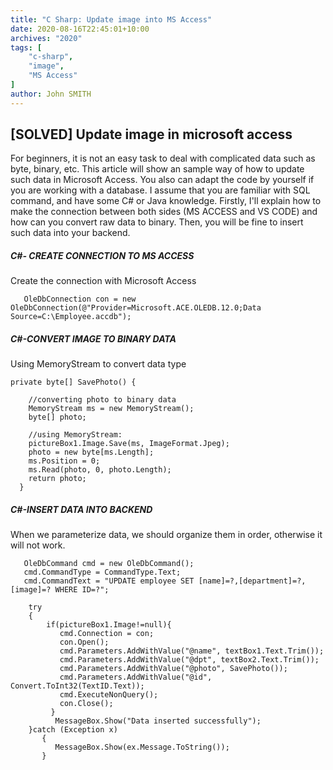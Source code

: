 ```yaml
---
title: "C Sharp: Update image into MS Access"
date: 2020-08-16T22:45:01+10:00
archives: "2020"
tags: [
    "c-sharp",
    "image",
    "MS Access"   
]
author: John SMITH
---
```

## [SOLVED] Update image in microsoft access

For beginners, it is not an easy task to deal with complicated data such as byte, binary, etc. This article will show an sample way of how to update such data in Microsoft Access. You also can adapt the code by yourself if you are working with a database. I assume that you are familiar with SQL command, and have some C# or Java knowledge. Firstly, I'll explain how to make the connection between both sides (MS ACCESS and VS CODE) and how can you convert raw data to binary. Then, you will be fine to insert such data into your backend.


#####  C#- CREATE CONNECTION TO MS ACCESS


Create the connection with Microsoft Access


```
   OleDbConnection con = new OleDbConnection(@"Provider=Microsoft.ACE.OLEDB.12.0;Data Source=C:\Employee.accdb");
```

#####  C#-CONVERT IMAGE TO BINARY DATA


Using MemoryStream to convert data type 

```
private byte[] SavePhoto() {

    //converting photo to binary data
    MemoryStream ms = new MemoryStream();
    byte[] photo;
           
    //using MemoryStream:
    pictureBox1.Image.Save(ms, ImageFormat.Jpeg);
    photo = new byte[ms.Length];
    ms.Position = 0;
    ms.Read(photo, 0, photo.Length);
    return photo;
  }
```

#####  C#-INSERT DATA INTO BACKEND

When we parameterize data, we should organize them in order, otherwise it will not work.
```
   OleDbCommand cmd = new OleDbCommand();
   cmd.CommandType = CommandType.Text;
   cmd.CommandText = "UPDATE employee SET [name]=?,[department]=?,[image]=? WHERE ID=?";

    try
    {   
        if(pictureBox1.Image!=null){
           cmd.Connection = con;
           con.Open();      
           cmd.Parameters.AddWithValue("@name", textBox1.Text.Trim());
           cmd.Parameters.AddWithValue("@dpt", textBox2.Text.Trim());
           cmd.Parameters.AddWithValue("@photo", SavePhoto());
           cmd.Parameters.AddWithValue("@id", Convert.ToInt32(TextID.Text));    
           cmd.ExecuteNonQuery();
           con.Close();
         }
          MessageBox.Show("Data inserted successfully");
    }catch (Exception x)
       {
          MessageBox.Show(ex.Message.ToString());
       }
```

